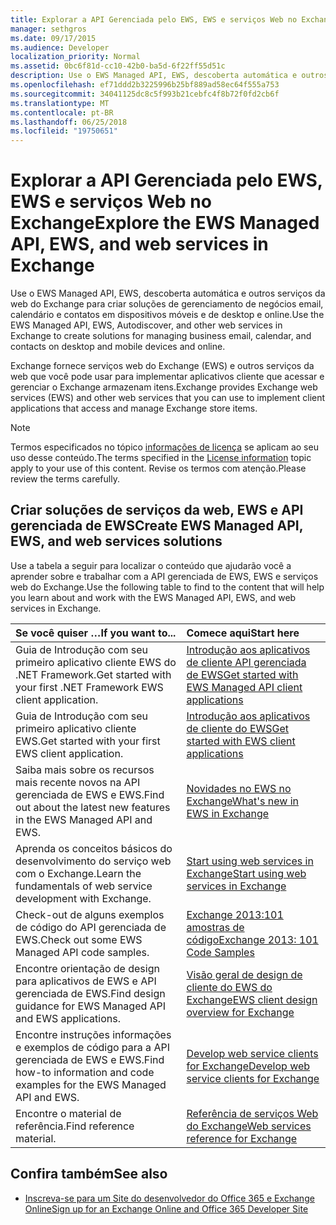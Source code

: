 ```yaml
---
title: Explorar a API Gerenciada pelo EWS, EWS e serviços Web no Exchange
manager: sethgros
ms.date: 09/17/2015
ms.audience: Developer
localization_priority: Normal
ms.assetid: 0bc6f81d-cc10-42b0-ba5d-6f22ff55d51c
description: Use o EWS Managed API, EWS, descoberta automática e outros serviços da web do Exchange para criar soluções de gerenciamento de negócios email, calendário e contatos em dispositivos móveis e de desktop e online.
ms.openlocfilehash: ef71ddd2b3225996b25bf889ad58ec64f555a753
ms.sourcegitcommit: 34041125dc8c5f993b21cebfc4f8b72f0fd2cb6f
ms.translationtype: MT
ms.contentlocale: pt-BR
ms.lasthandoff: 06/25/2018
ms.locfileid: "19750651"
---
```

# <a name="explore-the-ews-managed-api-ews-and-web-services-in-exchange"></a><span data-ttu-id="64d86-103">Explorar a API Gerenciada pelo EWS, EWS e serviços Web no Exchange</span><span class="sxs-lookup"><span data-stu-id="64d86-103">Explore the EWS Managed API, EWS, and web services in Exchange</span></span>

<span data-ttu-id="64d86-104">Use o EWS Managed API, EWS, descoberta automática e outros serviços da web do Exchange para criar soluções de gerenciamento de negócios email, calendário e contatos em dispositivos móveis e de desktop e online.</span><span class="sxs-lookup"><span data-stu-id="64d86-104">Use the EWS Managed API, EWS, Autodiscover, and other web services in Exchange to create solutions for managing business email, calendar, and contacts on desktop and mobile devices and online.</span></span> 
  
<span data-ttu-id="64d86-105">Exchange fornece serviços web do Exchange (EWS) e outros serviços da web que você pode usar para implementar aplicativos cliente que acessar e gerenciar o Exchange armazenam itens.</span><span class="sxs-lookup"><span data-stu-id="64d86-105">Exchange provides Exchange web services (EWS) and other web services that you can use to implement client applications that access and manage Exchange store items.</span></span>
  
> [!NOTE]
> <span data-ttu-id="64d86-106">Termos especificados no tópico [informações de licença](license-information.md) se aplicam ao seu uso desse conteúdo.</span><span class="sxs-lookup"><span data-stu-id="64d86-106">The terms specified in the [License information](license-information.md) topic apply to your use of this content.</span></span> <span data-ttu-id="64d86-107">Revise os termos com atenção.</span><span class="sxs-lookup"><span data-stu-id="64d86-107">Please review the terms carefully.</span></span> 
  
## <a name="create-ews-managed-api-ews-and-web-services-solutions"></a><span data-ttu-id="64d86-108">Criar soluções de serviços da web, EWS e API gerenciada de EWS</span><span class="sxs-lookup"><span data-stu-id="64d86-108">Create EWS Managed API, EWS, and web services solutions</span></span>

<span data-ttu-id="64d86-109">Use a tabela a seguir para localizar o conteúdo que ajudarão você a aprender sobre e trabalhar com a API gerenciada de EWS, EWS e serviços web do Exchange.</span><span class="sxs-lookup"><span data-stu-id="64d86-109">Use the following table to find to the content that will help you learn about and work with the EWS Managed API, EWS, and web services in Exchange.</span></span>
  
|<span data-ttu-id="64d86-110">Se você quiser …</span><span class="sxs-lookup"><span data-stu-id="64d86-110">If you want to...</span></span>|<span data-ttu-id="64d86-111">Comece aqui</span><span class="sxs-lookup"><span data-stu-id="64d86-111">Start here</span></span>|
|:-----|:-----|
|<span data-ttu-id="64d86-112">Guia de Introdução com seu primeiro aplicativo cliente EWS do .NET Framework.</span><span class="sxs-lookup"><span data-stu-id="64d86-112">Get started with your first .NET Framework EWS client application.</span></span>  <br/> |[<span data-ttu-id="64d86-113">Introdução aos aplicativos de cliente API gerenciada de EWS</span><span class="sxs-lookup"><span data-stu-id="64d86-113">Get started with EWS Managed API client applications</span></span>](get-started-with-ews-managed-api-client-applications.md) <br/> |
|<span data-ttu-id="64d86-114">Guia de Introdução com seu primeiro aplicativo cliente EWS.</span><span class="sxs-lookup"><span data-stu-id="64d86-114">Get started with your first EWS client application.</span></span>  <br/> |[<span data-ttu-id="64d86-115">Introdução aos aplicativos de cliente do EWS</span><span class="sxs-lookup"><span data-stu-id="64d86-115">Get started with EWS client applications</span></span>](get-started-with-ews-client-applications.md) <br/> |
|<span data-ttu-id="64d86-116">Saiba mais sobre os recursos mais recente novos na API gerenciada de EWS e EWS.</span><span class="sxs-lookup"><span data-stu-id="64d86-116">Find out about the latest new features in the EWS Managed API and EWS.</span></span>  <br/> |[<span data-ttu-id="64d86-117">Novidades no EWS no Exchange</span><span class="sxs-lookup"><span data-stu-id="64d86-117">What's new in EWS in Exchange</span></span>](whats-new-in-ews-and-other-web-services-in-exchange.md) <br/> |
|<span data-ttu-id="64d86-118">Aprenda os conceitos básicos do desenvolvimento do serviço web com o Exchange.</span><span class="sxs-lookup"><span data-stu-id="64d86-118">Learn the fundamentals of web service development with Exchange.</span></span>  <br/> |[<span data-ttu-id="64d86-119">Start using web services in Exchange</span><span class="sxs-lookup"><span data-stu-id="64d86-119">Start using web services in Exchange</span></span>](start-using-web-services-in-exchange.md) <br/> |
|<span data-ttu-id="64d86-120">Check-out de alguns exemplos de código do API gerenciada de EWS.</span><span class="sxs-lookup"><span data-stu-id="64d86-120">Check out some EWS Managed API code samples.</span></span>  <br/> |[<span data-ttu-id="64d86-121">Exchange 2013:101 amostras de código</span><span class="sxs-lookup"><span data-stu-id="64d86-121">Exchange 2013: 101 Code Samples</span></span>](http://code.msdn.microsoft.com/exchange/Exchange-2013-101-Code-3c38582c) <br/> |
|<span data-ttu-id="64d86-122">Encontre orientação de design para aplicativos de EWS e API gerenciada de EWS.</span><span class="sxs-lookup"><span data-stu-id="64d86-122">Find design guidance for EWS Managed API and EWS applications.</span></span>  <br/> |[<span data-ttu-id="64d86-123">Visão geral de design de cliente do EWS do Exchange</span><span class="sxs-lookup"><span data-stu-id="64d86-123">EWS client design overview for Exchange</span></span>](ews-client-design-overview-for-exchange.md) <br/> |
|<span data-ttu-id="64d86-124">Encontre instruções informações e exemplos de código para a API gerenciada de EWS e EWS.</span><span class="sxs-lookup"><span data-stu-id="64d86-124">Find how-to information and code examples for the EWS Managed API and EWS.</span></span>  <br/> |[<span data-ttu-id="64d86-125">Develop web service clients for Exchange</span><span class="sxs-lookup"><span data-stu-id="64d86-125">Develop web service clients for Exchange</span></span>](develop-web-service-clients-for-exchange.md) <br/> |
|<span data-ttu-id="64d86-126">Encontre o material de referência.</span><span class="sxs-lookup"><span data-stu-id="64d86-126">Find reference material.</span></span>  <br/> |[<span data-ttu-id="64d86-127">Referência de serviços Web do Exchange</span><span class="sxs-lookup"><span data-stu-id="64d86-127">Web services reference for Exchange</span></span>](../web-service-reference/web-services-reference-for-exchange.md) <br/> |
   
## <a name="see-also"></a><span data-ttu-id="64d86-128">Confira também</span><span class="sxs-lookup"><span data-stu-id="64d86-128">See also</span></span>
    
- [<span data-ttu-id="64d86-129">Inscreva-se para um Site do desenvolvedor do Office 365 e Exchange Online</span><span class="sxs-lookup"><span data-stu-id="64d86-129">Sign up for an Exchange Online and Office 365 Developer Site</span></span>](https://docs.microsoft.com/en-us/sharepoint/dev/sp-add-ins/set-up-a-development-environment-for-sharepoint-add-ins-on-office-365)
    

